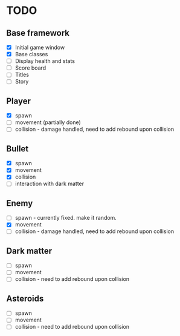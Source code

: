 # TODO
## Base framework
- [x] Initial game window
- [x] Base classes
- [ ] Display health and stats
- [ ] Score board
- [ ] Titles
- [ ] Story

## Player 
- [x] spawn
- [ ] movement (partially done)
- [ ] collision - damage handled, need to add rebound upon collision

## Bullet
- [x] spawn
- [x] movement
- [x] collision
- [ ] interaction with dark matter

## Enemy
- [ ] spawn - currently fixed. make it random.
- [x] movement
- [ ] collision - damage handled, need to add rebound upon collision
## Dark matter
- [ ] spawn
- [ ] movement
- [ ] collision - need to add rebound upon collision
## Asteroids
- [ ] spawn
- [ ] movement
- [ ] collision - need to add rebound upon collision
